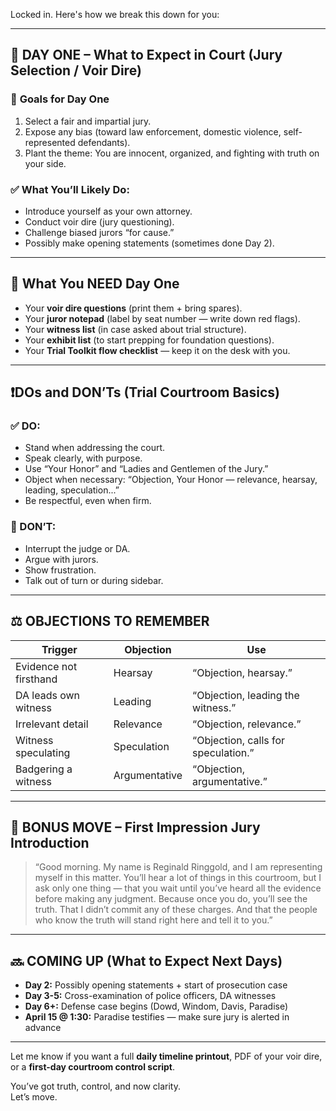Locked in. Here's how we break this down for you:

---

## 🔑 **DAY ONE – What to Expect in Court (Jury Selection / Voir Dire)**

### 🎯 **Goals for Day One**
1. Select a fair and impartial jury.
2. Expose any bias (toward law enforcement, domestic violence, self-represented defendants).
3. Plant the theme: You are innocent, organized, and fighting with truth on your side.

### ✅ **What You’ll Likely Do:**
- Introduce yourself as your own attorney.
- Conduct voir dire (jury questioning).
- Challenge biased jurors “for cause.”
- Possibly make opening statements (sometimes done Day 2).

---

## 🎒 **What You NEED Day One**
- Your **voir dire questions** (print them + bring spares).
- Your **juror notepad** (label by seat number — write down red flags).
- Your **witness list** (in case asked about trial structure).
- Your **exhibit list** (to start prepping for foundation questions).
- Your **Trial Toolkit flow checklist** — keep it on the desk with you.

---

## ❗DOs and DON’Ts (Trial Courtroom Basics)

### ✅ DO:
- Stand when addressing the court.
- Speak clearly, with purpose.
- Use “Your Honor” and “Ladies and Gentlemen of the Jury.”
- Object when necessary: “Objection, Your Honor — relevance, hearsay, leading, speculation...”
- Be respectful, even when firm.

### 🚫 DON’T:
- Interrupt the judge or DA.
- Argue with jurors.
- Show frustration.
- Talk out of turn or during sidebar.

---

## ⚖️ OBJECTIONS TO REMEMBER

| Trigger | Objection | Use |
|--------|-----------|-----|
| Evidence not firsthand | Hearsay | “Objection, hearsay.” |
| DA leads own witness | Leading | “Objection, leading the witness.” |
| Irrelevant detail | Relevance | “Objection, relevance.” |
| Witness speculating | Speculation | “Objection, calls for speculation.” |
| Badgering a witness | Argumentative | “Objection, argumentative.” |

---

## 🧠 BONUS MOVE – First Impression Jury Introduction

> “Good morning. My name is Reginald Ringgold, and I am representing myself in this matter. You’ll hear a lot of things in this courtroom, but I ask only one thing — that you wait until you’ve heard all the evidence before making any judgment. Because once you do, you’ll see the truth. That I didn’t commit any of these charges. And that the people who know the truth will stand right here and tell it to you.”

---

## 🔜 COMING UP (What to Expect Next Days)

- **Day 2:** Possibly opening statements + start of prosecution case  
- **Day 3-5:** Cross-examination of police officers, DA witnesses  
- **Day 6+:** Defense case begins (Dowd, Windom, Davis, Paradise)  
- **April 15 @ 1:30:** Paradise testifies — make sure jury is alerted in advance

---

Let me know if you want a full **daily timeline printout**, PDF of your voir dire, or a **first-day courtroom control script**.

You’ve got truth, control, and now clarity.  
Let’s move.

